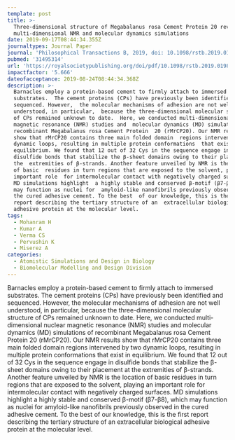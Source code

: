 ```yaml
---
template: post
title: >-
  Three-dimensional structure of Megabalanus rosa Cement Protein 20 revealed by
  multi-dimensional NMR and molecular dynamics simulations
date: 2019-09-17T08:44:34.355Z
journaltypes: Journal Paper
journal: 'Philosophical Transactions B, 2019, doi: 10.1098/rstb.2019.0198'
pubmed: '31495314'
url: 'https://royalsocietypublishing.org/doi/pdf/10.1098/rstb.2019.0198'
impactfactor: '5.666'
dateofacceptance: 2019-08-24T08:44:34.368Z
description: >-
  Barnacles employ a protein-based cement to firmly attach to immersed
  substrates.  The cement proteins (CPs) have previously been identified and
  sequenced. However,  the molecular mechanisms of adhesion are not well
  understood, in particular,  because the three-dimensional molecular structure
  of CPs remained unknown to date.  Here, we conducted multi-dimensional nuclear
  magnetic resonance (NMR) studies and  molecular dynamics (MD) simulations of
  recombinant Megabalanus rosa Cement Protein  20 (rMrCP20). Our NMR results
  show that rMrCP20 contains three main folded domain  regions intervened by two
  dynamic loops, resulting in multiple protein conformations  that exist in
  equilibrium. We found that 12 out of 32 Cys in the sequence engage in 
  disulfide bonds that stabilize the β-sheet domains owing to their placement at
  the  extremities of β-strands. Another feature unveiled by NMR is the location
  of basic  residues in turn regions that are exposed to the solvent, playing an
  important role  for intermolecular contact with negatively charged surfaces.
  MD simulations highlight  a highly stable and conserved β-motif (β7-β8), which
  may function as nuclei for  amyloid-like nanofibrils previously observed in
  the cured adhesive cement. To the best  of our knowledge, this is the first
  report describing the tertiary structure of an  extracellular biological
  adhesive protein at the molecular level.
tags:
  - Mohanram H
  - Kumar A
  - Verma CS
  - Pervushin K
  - Miserez A
categories:
  - Atomistic Simulations and Design in Biology
  - Biomolecular Modelling and Design Division
---
```

 Barnacles employ a protein-based cement to firmly attach to immersed substrates. The cement proteins (CPs) have previously been identified and 
 sequenced. However, the molecular mechanisms of adhesion are not well understood, in particular, because the three-dimensional molecular structure of CPs remained unknown to date. Here, we conducted multi-dimensional nuclear magnetic resonance (NMR) studies and molecular dynamics (MD) simulations of recombinant Megabalanus rosa Cement Protein 20 (rMrCP20). Our NMR results show that rMrCP20 contains three main folded domain regions intervened by two dynamic loops, resulting in multiple protein conformations that exist in equilibrium. We found that 12 out of 32 Cys in the sequence engage in disulfide bonds that stabilize the β-sheet domains owing to their placement at the extremities of β-strands. Another feature unveiled by NMR is the location of basic residues in turn regions that are exposed to the solvent, playing an important role for intermolecular contact with negatively charged surfaces. MD simulations highlight a highly stable and conserved β-motif (β7-β8), which may function as nuclei for amyloid-like nanofibrils previously observed in the cured adhesive cement. To the best of our knowledge, this is the first report describing the tertiary structure of an extracellular biological adhesive protein at the molecular level.
